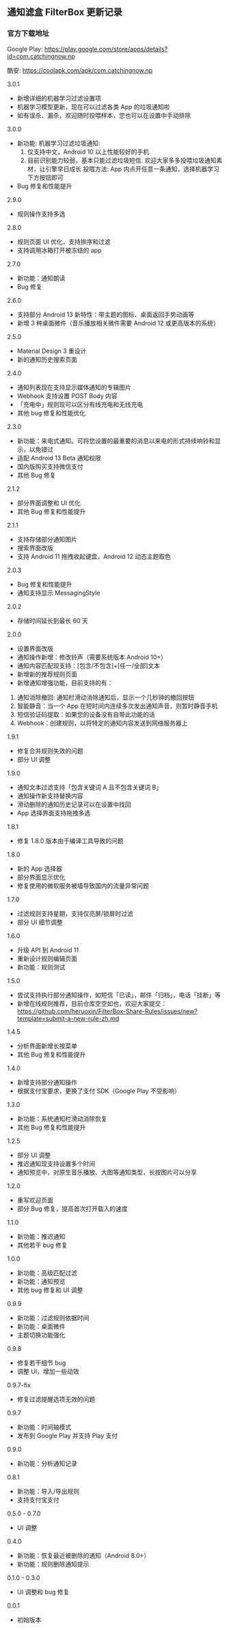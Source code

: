 ## 通知滤盒 FilterBox 更新记录

### 官方下载地址

Google Play: <https://play.google.com/store/apps/details?id=com.catchingnow.np>

酷安: <https://coolapk.com/apk/com.catchingnow.np>

3.0.1
- 新增详细的机器学习过滤设置项
- 机器学习模型更新，现在可以过滤各类 App 的垃圾通知啦
- 如有误杀、漏杀，欢迎随时投喂样本，您也可以在设置中手动排除

3.0.0
- 新功能: 机器学习过滤垃圾通知:
    1. 仅支持中文，Android 10 以上性能较好的手机
    2. 目前识别能力较弱，基本只能过滤垃圾短信. 欢迎大家多多投喂垃圾通知素材，让引擎早日成长
    投喂方法: App 内点开任意一条通知，选择机器学习下方按钮即可
- Bug 修复和性能提升

2.9.0
- 规则操作支持多选

2.8.0
- 规则页面 UI 优化，支持排序和过滤
- 支持调用冰箱打开被冻结的 app

2.7.0
- 新功能：通知朗读
- Bug 修复

2.6.0
- 支持部分 Android 13 新特性：带主题的图标、桌面返回手势动画等
- 新增 3 种桌面微件（音乐播放相关微件需要 Android 12 或更高版本的系统）

2.5.0
- Material Design 3 重设计
- 新的通知历史搜索页面

2.4.0
- 通知列表现在支持显示媒体通知的专辑图片
- Webhook 支持设置 POST Body 内容
- 「充电中」规则现可以区分有线充电和无线充电
- 其他 bug 修复和性能优化

2.3.0
- 新功能：来电式通知。可将您设置的最重要的消息以来电的形式持续响铃和显示，以免错过
- 适配 Android 13 Beta 通知权限
- 国内版购买支持微信支付
- 其他 Bug 修复

2.1.2
- 部分界面调整和 UI 优化
- 其他 Bug 修复和性能提升

2.1.1
- 支持存储部分通知图片
- 搜索界面改版
- 支持 Android 11 拖拽收起键盘，Android 12 动态主题取色

2.0.3
- Bug 修复和性能提升
- 通知支持显示 MessagingStyle

2.0.2
- 存储时间延长到最长 60 天

2.0.0
- 设置界面改版
- 通知操作新增：修改铃声（需要系统版本 Android 10+）
- 通知内容匹配现支持：\[包含/不包含\]+\[任一/全部\]文本
- 新增新的推荐规则页面
- 新增通知增强功能，目前支持的有：

1. 通知消除撤回: 通知栏滑动消除通知后，显示一个几秒钟的撤回按钮
2. 智能静音：当一个 App 在短时间内连续多次发出通知声音，则暂时静音手机
3. 短信验证码提取：如果您的设备没有自带此功能的话
4. Webhook：创建规则，以将特定的通知内容发送到网络服务器上

1.9.1
- 修复合并规则失效的问题
- 部分 UI 调整

1.9.0
- 通知文本过滤支持「包含关键词 A 且不包含关键词 B」
- 通知操作新支持替换内容
- 滑动删除的通知历史记录可以在设置中找回
- App 选择界面支持拖拽多选

1.8.1
- 修复 1.8.0 版本由于编译工具导致的问题

1.8.0
- 新的 App 选择器
- 部分界面显示优化
- 修复使用的微软服务被墙导致国内的流量异常问题

1.7.0
- 过滤规则支持星期，支持仅亮屏/锁屏时过滤
- 部分 UI 细节调整

1.6.0
- 升级 API 到 Android 11
- 重新设计规则编辑页面
- 新功能：规则测试

1.5.0
- 尝试支持执行部分通知操作，如短信「已读」，邮件「归档」，电话「挂断」等
- 新增在线规则推荐，目前仓库空空如也，欢迎大家提交： <https://github.com/heruoxin/FilterBox-Share-Rules/issues/new?template=submit-a-new-rule-zh.md>

1.4.5
- 分析界面新增长按菜单
- 其他 Bug 修复和性能提升

1.4.0
- 新增支持部分通知操作
- 根据支付宝要求，更换了支付 SDK（Google Play 不受影响）


1.3.0
- 新功能：系统通知栏滑动消除恢复
- 其他 Bug 修复和性能提升

1.2.5
- 部分 UI 调整
- 推迟通知现支持设置多个时间
- 通知预览中，对原生音乐播放、大图等通知类型，长按图片可以分享

1.2.0
- 重写欢迎页面
- 部分 Bug 修复，提高首次打开载入的速度

1.1.0
- 新功能：推迟通知
- 其他若干 bug 修复

1.0.0
- 新功能：高级匹配过滤 
- 新功能：通知预览
- 其他 bug 修复和 UI 调整

0.9.9
- 新功能：过滤规则依据时间
- 新功能：桌面微件
- 主题切换功能强化

0.9.8
- 修复若干细节 bug
- 调整 UI，增加一些动效

0.9.7-fix
- 修复过滤提醒选项无效的问题

0.9.7
- 新功能：时间轴模式
- 发布到 Google Play 并支持 Play 支付

0.9.0
- 新功能：分析通知记录

0.8.1
- 新功能：导入/导出规则
- 支持支付宝支付

0.5.0 - 0.7.0
- UI 调整

0.4.0
- 新功能：恢复最近被删除的通知（Android 8.0+）
- 新功能：规则删除通知提示

0.1.0 - 0.3.0
- UI 调整和 bug 修复

0.0.1
- 初始版本
